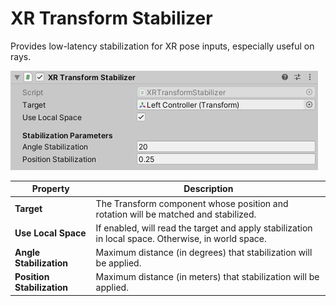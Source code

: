 # XR Transform Stabilizer

Provides low-latency stabilization for XR pose inputs, especially useful on rays.

![XRTransformStabilizer component](images/xr-transform-stabilizer.png)

| **Property** | **Description** |
|---|---|
| **Target** | The Transform component whose position and rotation will be matched and stabilized. |
| **Use Local Space** | If enabled, will read the target and apply stabilization in local space. Otherwise, in world space. |
| **Angle Stabilization** | Maximum distance (in degrees) that stabilization will be applied. |
| **Position Stabilization** | Maximum distance (in meters) that stabilization will be applied. |
